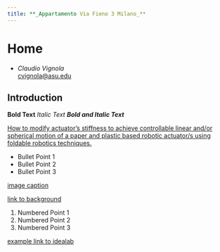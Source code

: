 ```yaml
---
title: **_Appartamento Via Fieno 3 Milano_**
---
```


# Home
* _Claudio Vignola_     
cvignola@asu.edu

## Introduction





**Bold Text**
_Italic Text_
**_Bold and Italic Text_**

[How to modify actuator’s stiffness to achieve controllable linear and/or spherical motion of a paper and plastic based robotic actuator/s using foldable robotics techniques.](/researchquestion)

* Bullet Point 1
* Bullet Point 2
* Bullet Point 3

[image caption](https://idealab.asu.edu/assets/images/research/jumper1.png)

[link to background](/background)

1. Numbered Point 1
1. Numbered Point 2
1. Numbered Point 3

[example link to idealab](https://idealab.asu.edu)
